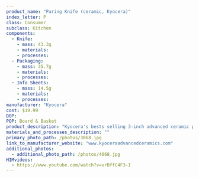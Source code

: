 ```yaml
---
product_name: "Paring Knife (ceramic, Kyocera)"
index_letter: P
class: Consumer
subclass: Kitchen
components:
  - Knife:
    - mass: 43.3g
    - materials:
    - processes:
  - Packaging:
    - mass: 35.7g
    - materials:
    - processes:
  - Info Sheets:
    - mass: 14.5g
    - materials:
    - processes:
manufacturer: "Kyocera"
cost: $19.99
DOP: 
POP: Board & Basket
product_description: "Kyocera's bests selling 3-inch advanced ceramic paring knife is just the right size for detailed tasks like trimming, peeling, mincing and creating garnishes. Perfect for the home cook, this knife will be used daily, quickly becoming a favorite in the kitchen. Ideal for fruits, vegetables and boneless meats. Packaged in an acetate box, a great tool for any chef."
materials_and_processes_description: ""
primary_photo_path: /photos/3068.jpg
link_to_manufacturer_website: "www.kyoceraadvancedceramics.com"
additional_photos:
  - additional_photo_path: /photos/4068.jpg
HIMvideos:
  - https://www.youtube.com/watch?v=vrBffC4F3-I
---
```

